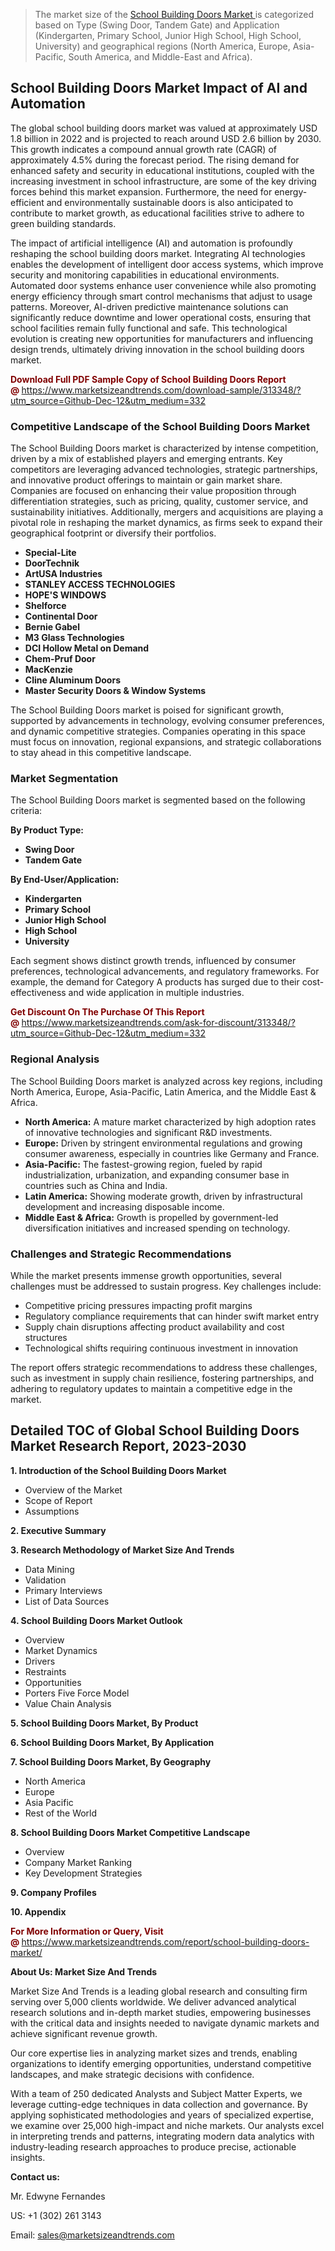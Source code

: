 <blockquote><p>The market size of the <a href="https://www.marketsizeandtrends.com/download-sample/313348/?utm_source=Github-Dec-12&amp;utm_medium=332" target="_blank">School Building Doors Market </a>is categorized based on Type (Swing Door, Tandem Gate) and Application (Kindergarten, Primary School, Junior High School, High School, University) and geographical regions (North America, Europe, Asia-Pacific, South America, and Middle-East and Africa).</p></blockquote><p><h2>School Building Doors Market Impact of AI and Automation</h2><p>The global school building doors market was valued at approximately USD 1.8 billion in 2022 and is projected to reach around USD 2.6 billion by 2030. This growth indicates a compound annual growth rate (CAGR) of approximately 4.5% during the forecast period. The rising demand for enhanced safety and security in educational institutions, coupled with the increasing investment in school infrastructure, are some of the key driving forces behind this market expansion. Furthermore, the need for energy-efficient and environmentally sustainable doors is also anticipated to contribute to market growth, as educational facilities strive to adhere to green building standards.</p><p>The impact of artificial intelligence (AI) and automation is profoundly reshaping the school building doors market. Integrating AI technologies enables the development of intelligent door access systems, which improve security and monitoring capabilities in educational environments. Automated door systems enhance user convenience while also promoting energy efficiency through smart control mechanisms that adjust to usage patterns. Moreover, AI-driven predictive maintenance solutions can significantly reduce downtime and lower operational costs, ensuring that school facilities remain fully functional and safe. This technological evolution is creating new opportunities for manufacturers and influencing design trends, ultimately driving innovation in the school building doors market.</p></p><p><strong><span style="color: #800000;">Download Full PDF Sample Copy of School Building Doors Report @</span>&nbsp;</strong><a href="https://www.marketsizeandtrends.com/download-sample/313348/?utm_source=Github-Dec-12&amp;utm_medium=332">https://www.marketsizeandtrends.com/download-sample/313348/?utm_source=Github-Dec-12&amp;utm_medium=332</a></p><h3>Competitive Landscape of the School Building Doors Market</h3><p>The School Building Doors market is characterized by intense competition, driven by a mix of established players and emerging entrants. Key competitors are leveraging advanced technologies, strategic partnerships, and innovative product offerings to maintain or gain market share. Companies are focused on enhancing their value proposition through differentiation strategies, such as pricing, quality, customer service, and sustainability initiatives. Additionally, mergers and acquisitions are playing a pivotal role in reshaping the market dynamics, as firms seek to expand their geographical footprint or diversify their portfolios.</p><p><strong><p><ul><li>Special-Lite </li><li> DoorTechnik </li><li> ArtUSA Industries </li><li> STANLEY ACCESS TECHNOLOGIES </li><li> HOPE'S WINDOWS </li><li> Shelforce </li><li> Continental Door </li><li> Bernie Gabel </li><li> M3 Glass Technologies </li><li> DCI Hollow Metal on Demand </li><li> Chem-Pruf Door </li><li> MacKenzie </li><li> Cline Aluminum Doors </li><li> Master Security Doors & Window Systems</p></li></ul></p></strong></p><p>The School Building Doors market is poised for significant growth, supported by advancements in technology, evolving consumer preferences, and dynamic competitive strategies. Companies operating in this space must focus on innovation, regional expansions, and strategic collaborations to stay ahead in this competitive landscape.</p><h3>Market Segmentation</h3><p>The School Building Doors market is segmented based on the following criteria:</p><p><strong>By Product Type:</strong></p><p><strong><p><ul><li>Swing Door </li><li> Tandem Gate</p></li></ul></p></strong></p><p><strong>By End-User/Application:</strong></p><p><strong><p><ul><li>Kindergarten </li><li> Primary School </li><li> Junior High School </li><li> High School </li><li> University</p></li></ul></p></strong></p><p>Each segment shows distinct growth trends, influenced by consumer preferences, technological advancements, and regulatory frameworks. For example, the demand for Category A products has surged due to their cost-effectiveness and wide application in multiple industries.</p><p><strong><span style="color: #800000;">Get Discount On The Purchase Of This Report @&nbsp;</span></strong><a href="https://www.marketsizeandtrends.com/ask-for-discount/313348/?utm_source=Github-Dec-12&amp;utm_medium=332">https://www.marketsizeandtrends.com/ask-for-discount/313348/?utm_source=Github-Dec-12&amp;utm_medium=332</a></p><h3>Regional Analysis</h3><p>The School Building Doors market is analyzed across key regions, including North America, Europe, Asia-Pacific, Latin America, and the Middle East &amp; Africa.</p><ul><li><strong>North America:</strong> A mature market characterized by high adoption rates of innovative technologies and significant R&amp;D investments.</li><li><strong>Europe:</strong> Driven by stringent environmental regulations and growing consumer awareness, especially in countries like Germany and France.</li><li><strong>Asia-Pacific:</strong> The fastest-growing region, fueled by rapid industrialization, urbanization, and expanding consumer base in countries such as China and India.</li><li><strong>Latin America:</strong> Showing moderate growth, driven by infrastructural development and increasing disposable income.</li><li><strong>Middle East &amp; Africa:</strong> Growth is propelled by government-led diversification initiatives and increased spending on technology.</li></ul><h3>Challenges and Strategic Recommendations</h3><p>While the market presents immense growth opportunities, several challenges must be addressed to sustain progress. Key challenges include:</p><ul><li>Competitive pricing pressures impacting profit margins</li><li>Regulatory compliance requirements that can hinder swift market entry</li><li>Supply chain disruptions affecting product availability and cost structures</li><li>Technological shifts requiring continuous investment in innovation</li></ul><p>The report offers strategic recommendations to address these challenges, such as investment in supply chain resilience, fostering partnerships, and adhering to regulatory updates to maintain a competitive edge in the market.</p><h2>Detailed TOC of Global School Building Doors Market Research Report, 2023-2030</h2><p><strong>1. Introduction of the School Building Doors Market</strong></p><ul><li>Overview of the Market</li><li>Scope of Report</li><li>Assumptions&nbsp;</li></ul><p><strong>2. Executive Summary</strong></p><p><strong>3. Research Methodology of <strong>Market Size And Trends</strong></strong></p><ul><li>Data Mining</li><li>Validation</li><li>Primary Interviews</li><li>List of Data Sources&nbsp;</li></ul><p><strong>4. School Building Doors Market Outlook</strong></p><ul><li>Overview</li><li>Market Dynamics</li><li>Drivers</li><li>Restraints</li><li>Opportunities</li><li>Porters Five Force Model</li><li>Value Chain Analysis&nbsp;</li></ul><p><strong>5. School Building Doors Market, By Product</strong></p><p><strong>6. School Building Doors Market, By Application</strong></p><p><strong>7. School Building Doors Market, By Geography</strong></p><ul><li>North America</li><li>Europe</li><li>Asia Pacific</li><li>Rest of the World&nbsp;</li></ul><p><strong>8. School Building Doors Market Competitive Landscape</strong></p><ul><li>Overview</li><li>Company Market Ranking</li><li>Key Development Strategies&nbsp;</li></ul><p><strong>9. Company Profiles</strong></p><p><strong>10. Appendix</strong></p><p><strong><span style="color: #800000;">For More Information or Query, Visit @&nbsp;</span></strong><a href="https://www.marketsizeandtrends.com/report/school-building-doors-market/">https://www.marketsizeandtrends.com/report/school-building-doors-market/</a></p><p></p><p><strong>About Us:&nbsp;Market Size And Trends</strong></p><p>Market Size And Trends&nbsp;is a leading global research and consulting firm serving over 5,000 clients worldwide. We deliver advanced analytical research solutions and in-depth market studies, empowering businesses with the critical data and insights needed to navigate dynamic markets and achieve significant revenue growth.</p><p>Our core expertise lies in analyzing market sizes and trends, enabling organizations to identify emerging opportunities, understand competitive landscapes, and make strategic decisions with confidence.</p><p>With a team of 250 dedicated Analysts and Subject Matter Experts, we leverage cutting-edge techniques in data collection and governance. By applying sophisticated methodologies and years of specialized expertise, we examine over 25,000 high-impact and niche markets. Our analysts excel in interpreting trends and patterns, integrating modern data analytics with industry-leading research approaches to produce precise, actionable insights.</p><p><strong>Contact us:</strong></p><p>Mr. Edwyne Fernandes</p><p>US: +1 (302) 261 3143</p><p>Email: <a href="mailto:sales@marketsizeandtrends.com">sales@marketsizeandtrends.com</a>&nbsp;</p>
